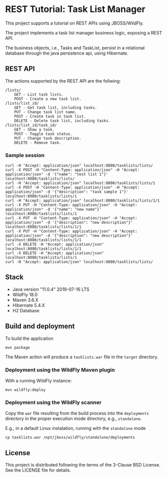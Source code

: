 # REST Tutorial: Task List Manager
This project supports a tutorial on REST APIs using JBOSS/WildFly.

The project implements a task list manager business logic, exposing a REST API.

The business objects, i.e., Tasks and TaskList, persist in a relational database through the java persistence api, using Hibernate.

## REST API
The actions supported by the REST API are the follwing:

	/lists/
	    GET - List task lists.
	    POST - Create a new task list.
	/lists/list_id/
	    GET - Get task list, including tasks.
	    PUT - Change task list name.
	    POST - Create task in task list.
	    DELETE - Delete task list, including tasks.
	/lists/list_id/task_id/
	    GET - Show a task.
	    POST - Toggle task status.
	    PUT - Change task description.
	    DELETE - Remove task.

### Sample session

	curl -H "Accept: application/json" localhost:8080/tasklists/lists/
	curl -X POST -H "Content-Type: application/json" -H "Accept: application/json" -d '{"name": "test list 1"}' localhost:8080/tasklists/lists/
	curl -H "Accept: application/json" localhost:8080/tasklists/lists/1
	curl -X POST -H "Content-Type: application/json" -H "Accept: application/json" -d '{"description": "task sample 1"}' localhost:8080/tasklists/lists/1
	curl -H "Accept: application/json" localhost:8080/tasklists/lists/1/1
	curl -X PUT -H "Content-Type: application/json" -H "Accept: application/json" -d '{"name": "new name"}' localhost:8080/tasklists/lists/1
	curl -X PUT -H "Content-Type: application/json" -H "Accept: application/json" -d '{"description": "new description"}' localhost:8080/tasklists/lists/1/1
	curl -X PUT -H "Content-Type: application/json" -H "Accept: application/json" -d '{"description": "new description"}' localhost:8080/tasklists/lists/1/1
	curl -X DELETE -H "Accept: application/json" localhost:8080/tasklists/lists/1/1
	curl -X DELETE -H "Accept: application/json" localhost:8080/tasklists/lists/1
	curl -H "Accept: application/json" localhost:8080/tasklists/lists/
	

## Stack

- Java version "11.0.4" 2019-07-16 LTS
- WildFly 18.0
- Maven 3.6.X
- Hibernate 5.4.X
- H2 Database


## Build and deployment
To build the application

	mvn package

The Maven action will produce a `tasklists.war` file in the `target` directory.

### Deployment using the WildFly Maven plugin
With a running WildFly instance:

	mvn wildfly:deploy

### Deployment using the WildFly scanner
Copy the `war` file resulting from the build process into the `deployments` directory in the proper execution mode directory, e.g., `standalone`. 

E.g., in a default Linux instalation, running with the `standalone` mode

	cp tasklists.war /opt/jboss/wildfly/standalone/deployments
	
## License
This project is distributed following the terms of the 3-Clause BSD License. See the LICENSE file for details.

